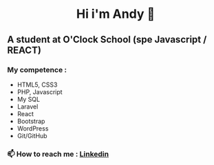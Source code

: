 
#  <div align="center"> Hi i'm Andy 👋 </div>


## **A student at O'Clock School (spe Javascript / REACT)**


### My competence :
- HTML5, CSS3
- PHP, Javascript
- My SQL
- Laravel
- React
- Bootstrap
- WordPress
- Git/GitHub    



### 📫 How to reach me : <a href="www.linkedin.com/in/andy-bevis">Linkedin</a>

<!-- ![Cover](https://github.com/Andy-Bevis/Andy-Bevis/blob/main/img/headband.jpg) -->
<!--
**Andy-Bevis/Andy-Bevis** is a ✨ _special_ ✨ repository because its `README.md` (this file) appears on your GitHub profile.

Here are some ideas to get you started:

- 🔭 I’m currently working on ...
- 🌱 I’m currently learning ...
- 👯 I’m looking to collaborate on ...
- 🤔 I’m looking for help with ...
- 💬 Ask me about ...
- 📫 How to reach me: ...
- 😄 Pronouns: ...
- ⚡ Fun fact: ...
-->
